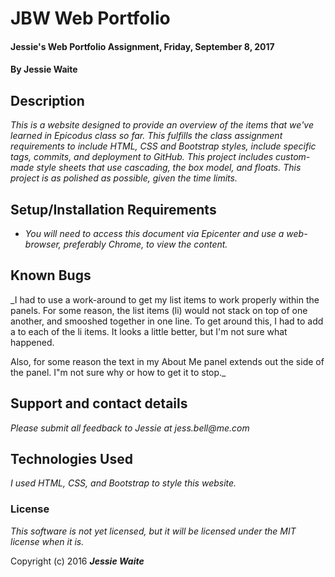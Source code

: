 # JBW Web Portfolio

#### Jessie's Web Portfolio Assignment, Friday, September 8, 2017

#### By Jessie Waite

## Description

_This is a website designed to provide an overview of the items that we've learned in Epicodus class so far. This fulfills the class assignment requirements to include HTML, CSS and Bootstrap styles, include specific tags, commits, and deployment to GitHub. This project includes custom-made style sheets that use cascading, the box model, and floats. This project is as polished as possible, given the time limits._

## Setup/Installation Requirements

* _You will need to access this document via Epicenter and use a web-browser, preferably Chrome, to view the content._

## Known Bugs

_I had to use a work-around to get my list items to work properly within the panels. For some reason, the list items (li) would not stack on top of one another, and smooshed together in one line. To get around this, I had to add a <media-body> to each of the li items. It looks a little better, but I'm not sure what happened.

Also, for some reason the text in my About Me panel extends out the side of the panel. I"m not sure why or how to get it to stop._

## Support and contact details

_Please submit all feedback to Jessie at jess.bell@me.com_

## Technologies Used

_I used HTML, CSS, and Bootstrap to style this website._

### License

*This software is not yet licensed, but it will be licensed under the MIT license when it is.*

Copyright (c) 2016 **_Jessie Waite_**

